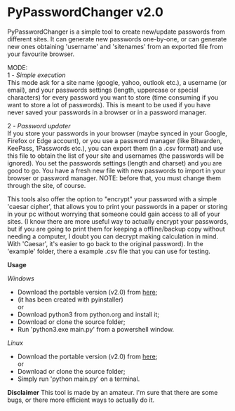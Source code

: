 # PyPasswordChanger v2.0

PyPasswordChanger is a simple tool to create new/update passwords from different sites.
It can generate new passwords one-by-one, or can generate new ones obtaining 'username' and
'sitenames' from an exported file from your favourite browser.


MODE: <br />
1 - *Simple execution* <br />
    This mode ask for a site name (google, yahoo, outlook etc.), a username (or
    email), and your passwords settings (length, uppercase or special characters)
    for every password you want to store (time consuming if you want to store a
    lot of passwords). This is meant to be used if you have never saved your passwords
    in a browser or in a password manager.  <br />

2 - *Password updater* <br />
    If you store your passwords in your browser (maybe synced in your Google, Firefox 
    or Edge account), or you use a password manager (like Bitwarden, KeePass, 1Passwords etc.),
    you can export them (in a .csv format) and use this file to obtain the list of your
    site and usernames (the passwords will be ignored).
    You set the passwords settings (length and charset) and you are good to go.
    You have a fresh new file with new passwords to import in your browser or
    password manager. NOTE: before that, you must change them through the site, of course.
    <br />

This tools also offer the option to "encrypt" your password with a simple 'caesar cipher', 
that allows you to print your passwords in a paper or storing in your pc without worrying that 
someone could gain access to all of your sites. (I know there are more useful way to actually 
encrypt your passwords, but if you are going to print them for keeping a offline/backup copy 
without needing a computer, I doubt you can decrypt making calculation in mind. With 'Caesar', 
it's easier to go back to the original password).
In the 'example' folder, there a example .csv file that you can use for testing.

**Usage**

*Windows*

- Download the portable version (v2.0) from [here](https://github.com/MerkeX/PyPasswordChanger/releases/download/2.0/PyPassChanger_Portable-win.zip);<br />
- (it has been created with pyinstaller) <br />
  or<br />
- Download python3 from python.org and install it; <br />
- Download or clone the source folder; <br />
- Run 'python3.exe main.py' from a powershell window. <br />

*Linux*
- Download the portable version (v2.0) from [here](https://github.com/MerkeX/PyPasswordChanger/releases/download/2.0/PyPassChanger_Portable-linux.tar);<br />
  or<br />
- Download or clone the source folder; <br />
- Simply run 'python main.py' on a terminal.

**Disclaimer**
This tool is made by an amateur. I'm sure that there are some bugs, or there more efficient ways to actually do it.

